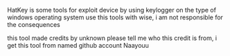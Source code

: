 HatKey is some tools for exploit device by using keylogger on the type of windows operating system
use this tools with wise, i am not responsible for the consequences

this tool made credits by unknown
please tell me who this credit is from, i get this tool from named github account Naayouu
